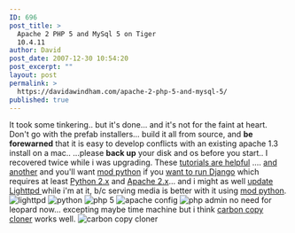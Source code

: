 ```yaml
---
ID: 696
post_title: >
  Apache 2 PHP 5 and MySql 5 on Tiger
  10.4.11
author: David
post_date: 2007-12-30 10:54:20
post_excerpt: ""
layout: post
permalink: >
  https://davidawindham.com/apache-2-php-5-and-mysql-5/
published: true
---
```

It took some tinkering.. but it's done... and it's not for the faint at heart.
Don't go with the prefab installers... build it all from source, and <strong>be forewarned</strong> that it is easy to develop conflicts with an existing apache 1.3 install on a mac..
...please <strong>back up</strong> your disk and os before you start.. I recovered twice while i was upgrading.  These <a href="http://www.phpmac.com/articles.php?view=237">tutorials are helpful</a> .... <a href="http://rubypond.com/articles/2007/08/27/installing-apache-2-2-4/">and another</a>  and you'll want <a href="http://www.modpython.org/">mod python</a> if you <a href="http://www.djangoproject.com/documentation/modpython/">want to run Django</a> which requires at least <a href="http://www.python.org/">Python 2.x</a> and <a href="http://httpd.apache.org/docs/2.2/">Apache 2.x</a>... and i might as well <a href="http://www.lighttpd.net/">update <a href="http://www.lighttpd.net/">Lighttpd </a>while i'm at it, b/c serving media is better with it using <a href="http://www.modpython.org/">mod python</a>.
<img src="http://davidawindham.com/images/lighttpd.png" alt="lighttpd" />
<img src="http://davidawindham.com/images/python.png" alt="python" />
<img src="http://davidawindham.com/images/php3.png" alt="php 5" />
<img src="http://davidawindham.com/images/apache_config.png" alt="apache config" />
<img src="http://davidawindham.com/images/php_admin.png" alt="php admin" />
no need for leopard now... excepting maybe time machine but i think <a href="http://www.bombich.com/software/ccc.html">carbon copy cloner</a> works well.
<img src="http://davidawindham.com/images/carbon.png" alt="carbon copy cloner" />
